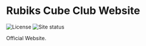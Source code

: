 # Rubiks Cube Club Website
![License](https://img.shields.io/github/license/raymo111/Rubiks-Cube-Club)
![Site status](https://img.shields.io/website?label=site&url=https%3A%2F%2Frubikscube.bayview.club)

Official Website.
